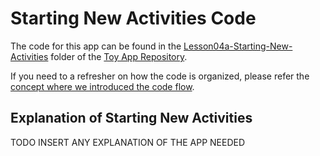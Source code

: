 
# Starting New Activities Code
The code for this app can be found in the [Lesson04a-Starting-New-Activities](https://github.com/udacity/ud851-Exercises/tree/student/Lesson04a-Starting-New-Activities/) folder of the [Toy App Repository](https://github.com/udacity/ud851-Exercises).

If you need to a refresher on how the code is organized, please refer the [concept where we introduced the code flow](https://classroom.udacity.com/courses/ud851/lessons/93affc67-3f0b-4f9b-b3a4-a7a26f241a86/concepts/115d08bb-f114-46fa-b693-5c6ce1445c07).

## Explanation of Starting New Activities
TODO INSERT ANY EXPLANATION OF THE APP NEEDED
 